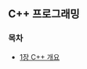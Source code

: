 ## C++ 프로그래밍

### 목차

- [1장 C++ 개요](https://github.com/kwanghoon/Lecture_CPP/tree/master/01_introduction)



